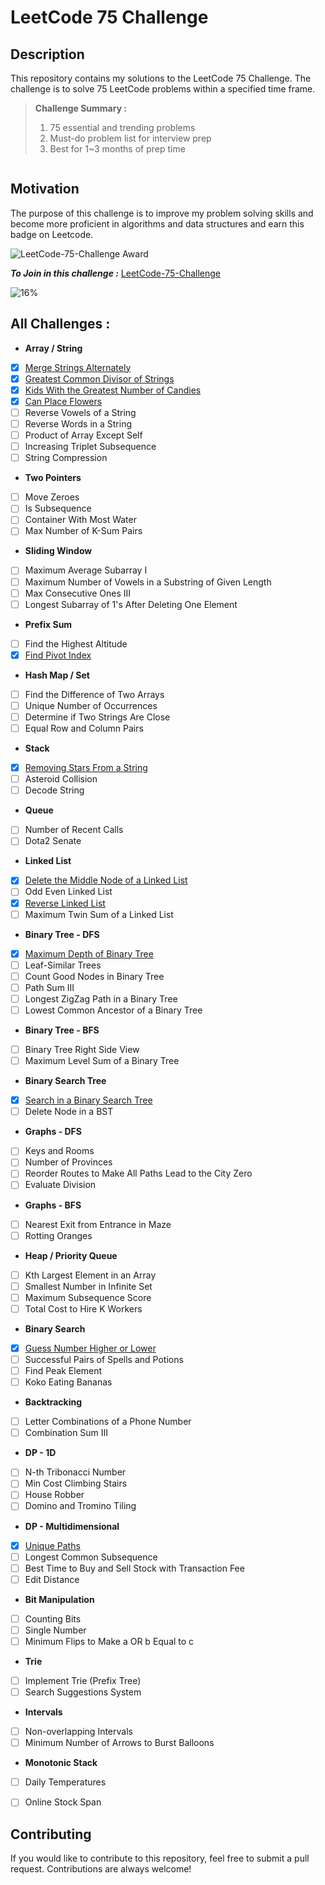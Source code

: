 # LeetCode 75 Challenge

## Description
This repository contains my solutions to the LeetCode 75 Challenge. The challenge is to solve 75 LeetCode problems within a specified time frame.

> **Challenge Summary :**
> 1. 75 essential and trending problems
> 2. Must-do problem list for interview prep
> 3. Best for 1~3 months of prep time

<div style="display:flex; justify-content:space-between ; flex-wrap:wrap">
<div style="max-width:500px" >

## Motivation

The purpose of this challenge is to improve my problem solving skills and become more proficient in algorithms and data structures and earn this badge on Leetcode.

</div>
<img style="max-width:250px" src="https://assets.leetcode.com/static_assets/others/LeetCode_75.gif" alt="LeetCode-75-Challenge Award"/>
</div>

**_To Join in this challenge :_** [LeetCode-75-Challenge](https://leetcode.com/studyplan/leetcode-75/)

![16%](https://progress-bar.dev/16/?title=In%20progress)


## All Challenges :

- **Array / String**
- [X] [Merge Strings Alternately](./E1768_MergeStringsAlternately.java)
- [X] [Greatest Common Divisor of Strings](./E1071_GreatestCommonDivisorofStrings.ts)
- [X] [Kids With the Greatest Number of Candies](./E1431_KidsWiththeGreatestNumberofCandies.ts)
- [X] [Can Place Flowers](./E605_CanPlaceFlowers.ts)
- [ ] Reverse Vowels of a String
- [ ] Reverse Words in a String
- [ ] Product of Array Except Self
- [ ] Increasing Triplet Subsequence
- [ ] String Compression
- **Two Pointers**
- [ ] Move Zeroes
- [ ] Is Subsequence
- [ ] Container With Most Water
- [ ] Max Number of K-Sum Pairs
- **Sliding Window**
- [ ] Maximum Average Subarray I
- [ ] Maximum Number of Vowels in a Substring of Given Length
- [ ] Max Consecutive Ones III
- [ ] Longest Subarray of 1's After Deleting One Element
- **Prefix Sum**
- [ ] Find the Highest Altitude
- [X] [Find Pivot Index](./E724FindPivotIndex.ts)
- **Hash Map / Set**
- [ ] Find the Difference of Two Arrays
- [ ] Unique Number of Occurrences
- [ ] Determine if Two Strings Are Close
- [ ] Equal Row and Column Pairs
- **Stack**
- [X] [Removing Stars From a String](./M2390_RemovingStarsFromaString.java)
- [ ] Asteroid Collision
- [ ] Decode String
- **Queue**
- [ ] Number of Recent Calls
- [ ] Dota2 Senate
- **Linked List**
- [X] [Delete the Middle Node of a Linked List](./M2095_DeleteTheMiddleNodeofaLinkedList.java)
- [ ] Odd Even Linked List
- [X] [Reverse Linked List](./E206_ReverseLinkedList.java)
- [ ] Maximum Twin Sum of a Linked List
- **Binary Tree - DFS**
- [X] [Maximum Depth of Binary Tree](./E104MaximumDepthofBinaryTree.java)
- [ ] Leaf-Similar Trees
- [ ] Count Good Nodes in Binary Tree
- [ ] Path Sum III
- [ ] Longest ZigZag Path in a Binary Tree
- [ ] Lowest Common Ancestor of a Binary Tree
- **Binary Tree - BFS**
- [ ] Binary Tree Right Side View
- [ ] Maximum Level Sum of a Binary Tree
- **Binary Search Tree**
- [X] [Search in a Binary Search Tree](./E700_SearchInABinarySearchTree.java)
- [ ] Delete Node in a BST
- **Graphs - DFS**
- [ ] Keys and Rooms
- [ ] Number of Provinces
- [ ] Reorder Routes to Make All Paths Lead to the City Zero
- [ ] Evaluate Division
- **Graphs - BFS**
- [ ] Nearest Exit from Entrance in Maze
- [ ] Rotting Oranges
- **Heap / Priority Queue**
- [ ] Kth Largest Element in an Array
- [ ] Smallest Number in Infinite Set
- [ ] Maximum Subsequence Score
- [ ] Total Cost to Hire K Workers
- **Binary Search**
- [X] [Guess Number Higher or Lower](./E374_GuessNumberHigherOrLower.java)
- [ ] Successful Pairs of Spells and Potions
- [ ] Find Peak Element
- [ ] Koko Eating Bananas
- **Backtracking**
- [ ] Letter Combinations of a Phone Number
- [ ] Combination Sum III
- **DP - 1D**
- [ ] N-th Tribonacci Number
- [ ] Min Cost Climbing Stairs
- [ ] House Robber
- [ ] Domino and Tromino Tiling
- **DP - Multidimensional**
- [X] [Unique Paths](./M62_UniquePaths.java)
- [ ] Longest Common Subsequence
- [ ] Best Time to Buy and Sell Stock with Transaction Fee
- [ ] Edit Distance
- **Bit Manipulation**
- [ ] Counting Bits
- [ ] Single Number
- [ ] Minimum Flips to Make a OR b Equal to c
- **Trie**
- [ ] Implement Trie (Prefix Tree)
- [ ] Search Suggestions System
- **Intervals**
- [ ] Non-overlapping Intervals
- [ ] Minimum Number of Arrows to Burst Balloons
- **Monotonic Stack**
- [ ] Daily Temperatures
- [ ] Online Stock Span


## Contributing
If you would like to contribute to this repository, feel free to submit a pull request. Contributions are always welcome!

